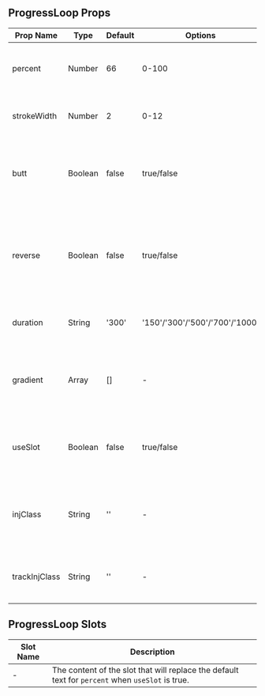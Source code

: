 ## ProgressLoop Props

| Prop Name     | Type    | Default | Options                        | Required | Description                                                                  |
| ------------- | ------- | ------- | ------------------------------ | -------- | ---------------------------------------------------------------------------- |
| percent       | Number  | 66      | 0-100                          | No       | The percentage value of the progress ring.                                   |
| strokeWidth   | Number  | 2       | 0-12                           | No       | The width of the progress ring.                                              |
| butt          | Boolean | false   | true/false                     | No       | Whether the endpoint of the progress ring is square.                         |
| reverse       | Boolean | false   | true/false                     | No       | Whether the progress ring is shown in a reverse (anti-clockwise) direction.  |
| duration      | String  | '300'   | '150'/'300'/'500'/'700'/'1000' | No       | The transition time of the animation.                                        |
| gradient      | Array   | []      | -                              | No       | The colors of the gradient, represented by an array of start and end colors. |
| useSlot       | Boolean | false   | true/false                     | No       | Whether to use a custom slot for the percentage text.                        |
| injClass      | String  | ''      | -                              | No       | The CSS class name injected into the active progress ring.                   |
| trackInjClass | String  | ''      | -                              | No       | The CSS class name injected into the track ring.                             |

## ProgressLoop Slots

| Slot Name | Description                                                                                      |
| --------- | ------------------------------------------------------------------------------------------------ |
| -         | The content of the slot that will replace the default text for `percent` when `useSlot` is true. |
